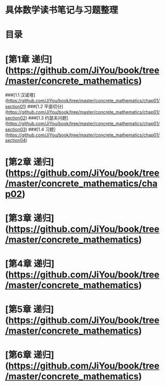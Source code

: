 具体数学读书笔记与习题整理
==========================

# 目录

# [第1章 递归] (https://github.com/JiYou/book/tree/master/concrete_mathematics)
###[1.1  汉诺塔] (https://github.com/JiYou/book/tree/master/concrete_mathematics/chap01/section01)
###[1.2  平面切分] (https://github.com/JiYou/book/tree/master/concrete_mathematics/chap01/section02)
###[1.3  约瑟夫问题] (https://github.com/JiYou/book/tree/master/concrete_mathematics/chap01/section03)
###[1.4  习题] (https://github.com/JiYou/book/tree/master/concrete_mathematics/chap01/section04)

# [第2章 递归] (https://github.com/JiYou/book/tree/master/concrete_mathematics/chap02)
# [第3章 递归] (https://github.com/JiYou/book/tree/master/concrete_mathematics)
# [第4章 递归] (https://github.com/JiYou/book/tree/master/concrete_mathematics)
# [第5章 递归] (https://github.com/JiYou/book/tree/master/concrete_mathematics)
# [第6章 递归] (https://github.com/JiYou/book/tree/master/concrete_mathematics)

